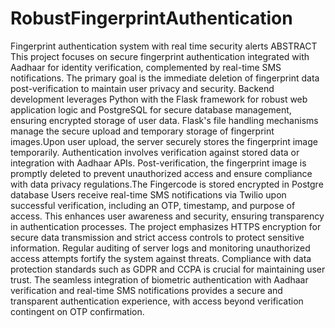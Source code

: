 # RobustFingerprintAuthentication
Fingerprint authentication system with real time security alerts 
ABSTRACT 
This project focuses on secure fingerprint authentication integrated with Aadhaar for identity verification, complemented by real-time SMS notifications.
The primary goal is the immediate deletion of fingerprint data post-verification to maintain user privacy and security. Backend development leverages Python with
the Flask framework for robust web application logic and PostgreSQL for secure database management, ensuring encrypted storage of user data. 
Flask's file handling mechanisms manage the secure upload and temporary storage of fingerprint images.Upon user upload, the server securely stores the fingerprint image temporarily. Authentication involves verification against stored data or integration with Aadhaar APIs. Post-verification, the fingerprint 
image is promptly deleted to prevent unauthorized access and ensure compliance with data privacy regulations.The Fingercode is stored encrypted in Postgre 
database  Users receive real-time SMS notifications via Twilio upon successful verification, including an OTP, timestamp, and purpose of access. This enhances 
user awareness and security, ensuring transparency in authentication processes. The project emphasizes HTTPS encryption for secure data transmission and strict 
access controls to protect sensitive information. Regular auditing of server logs and monitoring unauthorized access attempts fortify the system against 
threats. Compliance with data protection standards such as GDPR and CCPA is crucial for maintaining user trust. The seamless integration of biometric 
authentication with Aadhaar verification and real-time SMS notifications provides a secure and transparent authentication experience, with access beyond 
verification contingent on OTP confirmation.
